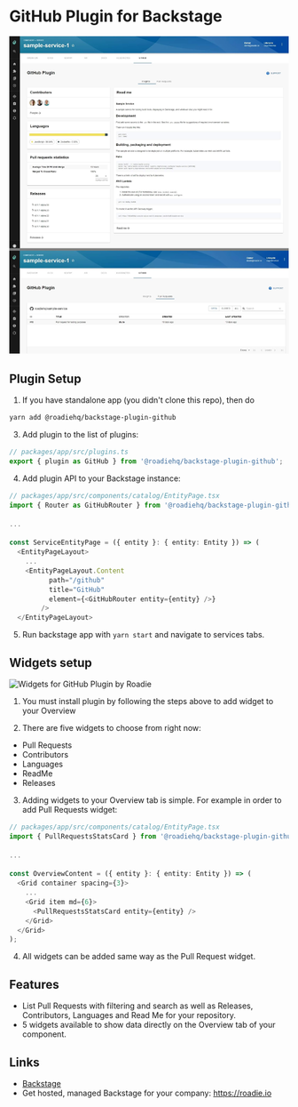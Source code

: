 # GitHub Plugin for Backstage

![GitHub Plugin for Backstage by Roadie](https://github.com/RoadieHQ/backstage-plugin-github/blob/master/docs/roadie-backstage-github-plugin.jpg?raw=true)

## Plugin Setup

1. If you have standalone app (you didn't clone this repo), then do

```bash
yarn add @roadiehq/backstage-plugin-github
```

3. Add plugin to the list of plugins:

```ts
// packages/app/src/plugins.ts
export { plugin as GitHub } from '@roadiehq/backstage-plugin-github';
```

4. Add plugin API to your Backstage instance:

```ts
// packages/app/src/components/catalog/EntityPage.tsx
import { Router as GitHubRouter } from '@roadiehq/backstage-plugin-github';

...

const ServiceEntityPage = ({ entity }: { entity: Entity }) => (
  <EntityPageLayout>
    ...
    <EntityPageLayout.Content
          path="/github"
          title="GitHub"
          element={<GitHubRouter entity={entity} />}
        />
  </EntityPageLayout>
```

5. Run backstage app with `yarn start` and navigate to services tabs.

## Widgets setup

![Widgets for GitHub Plugin by Roadie](https://raw.githubusercontent.com/RoadieHQ/backstage-plugin-github/master/docs/roadie-backstage-github-widgets.jpg)

1. You must install plugin by following the steps above to add widget to your Overview

2. There are five widgets to choose from right now:
  * Pull Requests
  * Contributors
  * Languages
  * ReadMe
  * Releases

3. Adding widgets to your Overview tab is simple. For example in order to add Pull Requests widget:

```ts
// packages/app/src/components/catalog/EntityPage.tsx
import { PullRequestsStatsCard } from '@roadiehq/backstage-plugin-github';

...

const OverviewContent = ({ entity }: { entity: Entity }) => (
  <Grid container spacing={3}>
    ...
    <Grid item md={6}>
      <PullRequestsStatsCard entity={entity} />
    </Grid>
  </Grid>
);

```

4. All widgets can be added same way as the Pull Request widget. 

## Features

- List Pull Requests with filtering and search as well as Releases, Contributors, Languages and Read Me for your repository.
- 5 widgets available to show data directly on the Overview tab of your component.

## Links

- [Backstage](https://backstage.io)
- Get hosted, managed Backstage for your company: https://roadie.io
